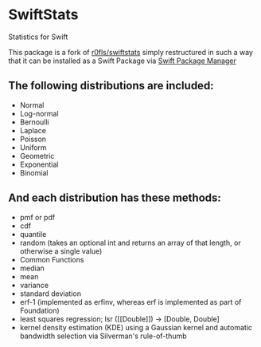 # SwiftStats

Statistics for Swift

This package is a fork of [r0fls/swiftstats](https://github.com/r0fls/swiftstats) simply restructured in such a way that it can be installed as a Swift Package via [Swift Package Manager](https://www.swift.org/package-manager)


## The following distributions are included:

* Normal
* Log-normal
* Bernoulli
* Laplace
* Poisson
* Uniform
* Geometric
* Exponential
* Binomial


## And each distribution has these methods:

* pmf or pdf
* cdf
* quantile
* random (takes an optional int and returns an array of that length, or otherwise a single value)
* Common Functions
* median
* mean
* variance
* standard deviation
* erf-1 (implemented as erfinv, whereas erf is implemented as part of Foundation)
* least squares regression; lsr ([[Double]]) -> [Double, Double]
* kernel density estimation (KDE) using a Gaussian kernel and automatic bandwidth selection via Silverman's rule-of-thumb
